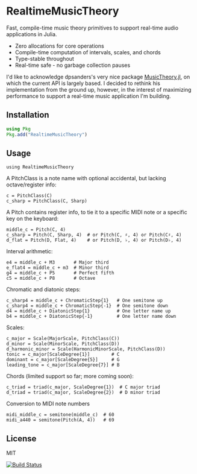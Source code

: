 # RealtimeMusicTheory
Fast, compile-time music theory primitives to support real-time audio applications in Julia.
- Zero allocations for core operations
- Compile-time computation of intervals, scales, and chords
- Type-stable throughout
- Real-time safe - no garbage collection pauses

I'd like to acknowledge dpsanders's very nice package [MusicTheory.jl](https://github.com/JuliaMusic/MusicTheory.jl), on which the current API is largely based. I decided to rethink his implementation from the ground up, however, in the interest of maximizing performance to support a real-time music application I'm building.

## Installation
```julia
using Pkg
Pkg.add("RealtimeMusicTheory")
```

## Usage
```
using RealtimeMusicTheory
```
A PitchClass is a note name with optional accidental, but lacking octave/register info:
```
c = PitchClass(C)
c_sharp = PitchClass(C, Sharp)
```

A Pitch contains register info, to tie it to a specific MIDI note or a specific key on the keyboard:
```
middle_c = Pitch(C, 4)
c_sharp = Pitch(C, Sharp, 4)  # or Pitch(C, ♯, 4) or Pitch(C♯, 4)
d_flat = Pitch(D, Flat, 4)    # or Pitch(D, ♭, 4) or Pitch(D♭, 4)
```

Interval arithmetic:
```
e4 = middle_c + M3       # Major third
e_flat4 = middle_c + m3  # Minor third
g4 = middle_c + P5       # Perfect fifth
c5 = middle_c + P8       # Octave
```

Chromatic and diatonic steps:
```
c_sharp4 = middle_c + ChromaticStep{1}   # One semitone up
c_sharp4 = middle_c + ChromaticStep{-1}  # One semitone down
d4 = middle_c + DiatonicStep{1}          # One letter name up
b4 = middle_c + DiatonicStep{-1}         # One letter name down
```

Scales:
```
c_major = Scale(MajorScale, PitchClass(C))
d_minor = Scale(MinorScale, PitchClass(D))
d_harmonic_minor = Scale(HarmonicMinorScale, PitchClass(D))
tonic = c_major[ScaleDegree{1}]        # C
dominant = c_major[ScaleDegree{5}]     # G
leading_tone = c_major[ScaleDegree{7}] # B
```

Chords (limited support so far; more coming soon):
```
c_triad = triad(c_major, ScaleDegree{1})  # C major triad
d_triad = triad(c_major, ScaleDegree{2})  # D minor triad
```

Conversion to MIDI note numbers
```
midi_middle_c = semitone(middle_c)  # 60
midi_a440 = semitone(Pitch(A, 4))   # 69
```

## License
MIT

[![Build Status](https://github.com/myersm0/RealtimeMusicTheory.jl/actions/workflows/CI.yml/badge.svg?branch=main)](https://github.com/myersm0/RealtimeMusicTheory.jl/actions/workflows/CI.yml?query=branch%3Amain)
